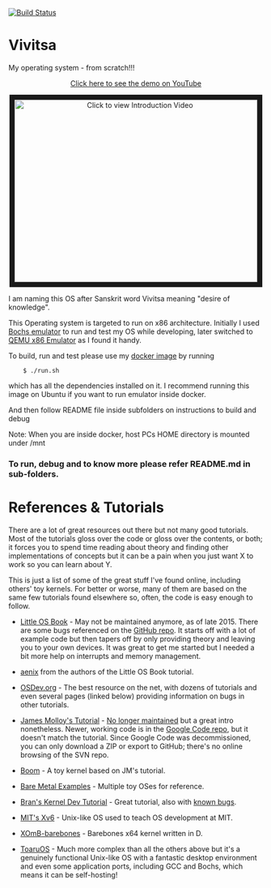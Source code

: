 
[![Build Status](https://travis-ci.org/ragu-manjegowda/vivitsa.svg?branch=master)](https://travis-ci.org/ragu-manjegowda/vivitsa)

# Vivitsa
  My operating system - from scratch!!!

<p align="center"> <a href="https://www.youtube.com/watch?v=Cbior8aP4nI" target="_blank"> Click here to see the demo on YouTube </a></p>

<p align="center"><a href="http://www.youtube.com/watch?feature=player_embedded&v=Cbior8aP4nI
" target="_blank"><img src="https://img.youtube.com/vi/Cbior8aP4nI/0.jpg" 
alt="Click to view Introduction Video" width="480" height="360" border="10" /></a></p>

I am naming this OS after Sanskrit word Vivitsa meaning "desire of knowledge".

This Operating system is targeted to run on x86 architecture. Initially I used
[Bochs emulator](https://en.wikipedia.org/wiki/Bochs) to run and test my OS
while developing, later switched to
[QEMU x86 Emulator](https://en.wikipedia.org/wiki/QEMU) as I found it handy.

To build, run and test please use my
[docker image](https://hub.docker.com/r/ragumanjegowda/docker) by running

```shell
	$ ./run.sh
```
which has all the dependencies installed on it. I recommend running this image
on Ubuntu if you want to run emulator inside docker.

And then follow README file inside subfolders on instructions to build and debug

Note: When you are inside docker, host PCs HOME directory is mounted under /mnt

### To run, debug and to know more please refer README.md in sub-folders.


# References & Tutorials

There are a lot of great resources out there but not many good tutorials. Most of the tutorials gloss over the code or gloss over the contents, or both; it forces you to spend time reading about theory and finding other implementations of concepts but it can be a pain when you just want X to work so you can learn about Y.

This is just a list of some of the great stuff I've found online, including others' toy kernels. For better or worse, many of them are based on the same few tutorials found elsewhere so, often, the code is easy enough to follow.

 - [Little OS Book](https://littleosbook.github.io/) - May not be maintained anymore, as of late 2015. There are some bugs referenced on the [GitHub repo](https://github.com/littleosbook/littleosbook). It starts off with a lot of example code but then tapers off by only providing theory and leaving you to your own devices. It was great to get me started but I needed a bit more help on interrupts and memory management.

 - [aenix](https://github.com/helino/aenix) from the authors of the Little OS Book tutorial.

 - [OSDev.org](http://wiki.osdev.org/Main_Page) - The best resource on the net, with dozens of tutorials and even several pages (linked below) providing information on bugs in other tutorials.

 - [James Molloy's Tutorial](http://web.archive.org/web/20120223002615/http://www.jamesmolloy.co.uk/tutorial_html/1.-Environment%20setup.html) - [No longer maintained](http://forum.osdev.org/viewtopic.php?f=1&t=23072&start=0) but a great intro nonetheless. Newer, working code is in the [Google Code repo](https://code.google.com/archive/p/jamesm-tutorials/), but it doesn't match the tutorial. Since Google Code was decommissioned, you can only download a ZIP or export to GitHub; there's no online browsing of the SVN repo.

 - [Boom](https://github.com/BiggerOnTheInside/Boom) - A toy kernel based on JM's tutorial.

 - [Bare Metal Examples](https://github.com/cirosantilli/x86-bare-metal-examples) - Multiple toy OSes for reference.

 - [Bran's Kernel Dev Tutorial](http://www.osdever.net/bkerndev/Docs/title.htm) - Great tutorial, also with [known bugs](http://wiki.osdev.org/Bran's_Known_Bugs).

 - [MIT's Xv6](https://pdos.csail.mit.edu/6.828/2011/xv6.html) - Unix-like OS used to teach OS development at MIT.

 - [XOmB-barebones](https://github.com/xomboverlord/xomb-bare-bones) - Barebones x64 kernel written in D.

 - [ToaruOS](https://github.com/klange/toaruos) - Much more complex than all the others above but it's a genuinely functional Unix-like OS with a fantastic desktop environment and even some application ports, including GCC and Bochs, which means it can be self-hosting!
